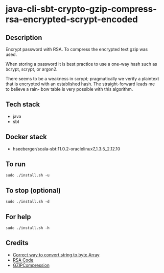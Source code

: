 # java-cli-sbt-crypto-gzip-compress-rsa-encrypted-scrypt-encoded

## Description
Encrypt password with RSA.
To compress the encrypted text gzip was used.

When storing a password it is best practice
to use a one-way hash such as bcrypt, scrypt,
or argon2.

There seems to be a weakness in scrypt;
pragmatically we verify a plaintext that
is encrypted with an established hash. The
straight-forward leads me to believe a rain-
bow table is very possible with this algorithm.

## Tech stack
- java
- sbt

## Docker stack
- hseeberger/scala-sbt:11.0.2-oraclelinux7_1.3.5_2.12.10

## To run
`sudo ./install.sh -u`

## To stop (optional)
`sudo ./install.sh -d`

## For help
`sudo ./install.sh -h`

## Credits
- [Correct way to convert string to byte Array](https://stackoverflow.com/questions/140131/convert-a-string-representation-of-a-hex-dump-to-a-byte-array-using-java)
- [RSA Code](https://www.geeksforgeeks.org/asymmetric-encryption-cryptography-in-java/)
- [GZIPCompression](https://stackoverflow.com/questions/16351668/compression-and-decompression-of-string-data-in-java)
